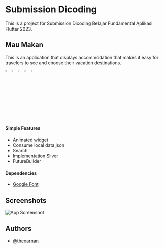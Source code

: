 
# Submission Dicoding

This is a project for Submission Dicoding Belajar Fundamental Aplikasi Flutter 2023.
 


## Mau Makan

This is an application that displays accommodation that makes it easy for travelers to see and choose their vacation destinations.

<img src="https://cdn-icons-png.flaticon.com/512/541/541415.png"  width="4%" height="4%"><img src="https://cdn-icons-png.flaticon.com/512/541/541415.png"  width="4%" height="4%"><img src="https://cdn-icons-png.flaticon.com/512/541/541415.png"  width="4%" height="4%"><img src="https://cdn-icons-png.flaticon.com/512/541/541415.png"  width="4%" height="4%"><img src="https://cdn-icons-png.flaticon.com/512/541/541415.png"  width="4%" height="4%">

#### Simple Features
- Animated widget
- Consume local data json
- Search
- Implementation Sliver
- FutureBuilder

#### Dependencies
- [Google Font](https://pub.dev/packages/google_fonts)
## Screenshots

![App Screenshot](https://drive.google.com/uc?export=view&id=1joNKqcyXBwk_OXmgw98H1rZf_EIsAZJw)


## Authors

- [@theoarnan](https://www.github.com/theoarnan)
